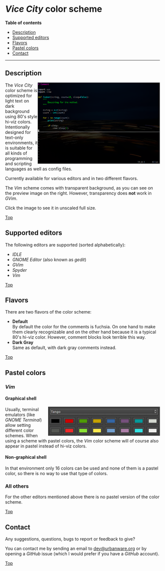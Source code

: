 # *Vice City* color scheme

**Table of contents**
*   [Description](#description)
*   [Supported editors](#supported-editors)
*   [Flavors](#flavors)
*   [Pastel colors](#pastel-colors)
*   [Contact](#contact)

----

## Description

<img src="https://raw.githubusercontent.com/urbanware-org/vicecity/master/stuff/vim_preview.png" alt="Vice City preview" height="264px" width="398px" align="right"/>

The *Vice City* color scheme is optimized for light text on dark background using 80's style hi-viz colors. Intentionally designed for text-only environments, it is suitable for all kinds of programming and scripting languages as well as config files.

Currently available for various editors and in two different flavors.

The *Vim* scheme comes with transparent background, as you can see on the preview image on the right. However, transparency does **not** work in *GVim*.

Click the image to see it in unscaled full size.

[Top](#vice-city-color-scheme)

## Supported editors

The following editors are supported (sorted alphabetically):

*   *IDLE*
*   *GNOME Editor* (also known as *gedit*)
*   *GVim*
*   *Spyder*
*   *Vim*

[Top](#vice-city-color-scheme)

## Flavors

There are two flavors of the color scheme:

*   **Default**<br>By default the color for the comments is fuchsia. On one hand to make them clearly recognizable and on the other hand because it is a typical 80's hi-viz color. However, comment blocks look terrible this way.
*   **Dark Gray**<br>Same as default, with dark gray comments instead.

[Top](#vice-city-color-scheme)

## Pastel colors

### *Vim*

#### Graphical shell

<img src="https://raw.githubusercontent.com/urbanware-org/vicecity/master/stuff/colors_pastel.png" alt="Pastel colors" align="right"/>Usually, terminal emulators (like *GNOME Terminal*) allow setting different color schemes. When using a scheme with pastel colors, the *Vim* color scheme will of course also appear in pastel instead of hi-viz colors.

#### Non-graphical shell

In that environment only 16 colors can be used and none of them is a pastel color, so there is no way to use that type of colors.

### All others

For the other editors mentioned above there is no pastel version of the color scheme.

[Top](#vice-city-color-scheme)

## Contact

Any suggestions, questions, bugs to report or feedback to give?

You can contact me by sending an email to [dev@urbanware.org](mailto:dev@urbanware.org) or by opening a *GitHub* issue (which I would prefer if you have a *GitHub* account).

[Top](#vice-city-color-scheme)
